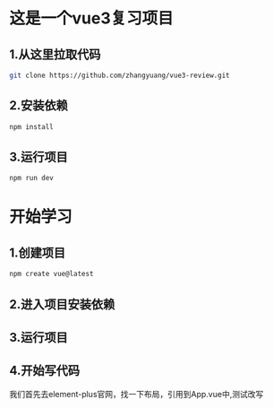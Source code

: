 # 这是一个vue3复习项目
## 1.从这里拉取代码
```bash
git clone https://github.com/zhangyuang/vue3-review.git
```
## 2.安装依赖
```bash
npm install
```
## 3.运行项目
```bash
npm run dev
```
# 开始学习
## 1.创建项目
```bash
npm create vue@latest
```
## 2.进入项目安装依赖

## 3.运行项目

## 4.开始写代码
我们首先去element-plus官网，找一下布局，引用到App.vue中,测试改写
